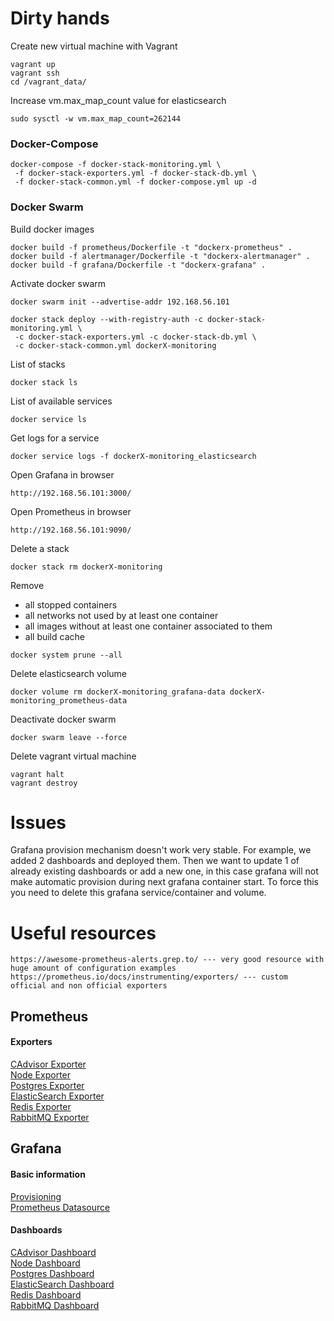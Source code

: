 # Dirty hands

Create new virtual machine with Vagrant
```
vagrant up
vagrant ssh
cd /vagrant_data/
```

Increase vm.max_map_count value for elasticsearch
```
sudo sysctl -w vm.max_map_count=262144
```

### Docker-Compose
```
docker-compose -f docker-stack-monitoring.yml \
 -f docker-stack-exporters.yml -f docker-stack-db.yml \
 -f docker-stack-common.yml -f docker-compose.yml up -d
```

### Docker Swarm
Build docker images
``` 
docker build -f prometheus/Dockerfile -t "dockerx-prometheus" .
docker build -f alertmanager/Dockerfile -t "dockerx-alertmanager" .
docker build -f grafana/Dockerfile -t "dockerx-grafana" .
```

Activate docker swarm
```
docker swarm init --advertise-addr 192.168.56.101
```

```
docker stack deploy --with-registry-auth -c docker-stack-monitoring.yml \
 -c docker-stack-exporters.yml -c docker-stack-db.yml \
 -c docker-stack-common.yml dockerX-monitoring
```

List of stacks
``` 
docker stack ls
```

List of available services
```
docker service ls
```

Get logs for a service
``` 
docker service logs -f dockerX-monitoring_elasticsearch
```

Open Grafana in browser
```
http://192.168.56.101:3000/
```

Open Prometheus in browser
``` 
http://192.168.56.101:9090/
```

Delete a stack
``` 
docker stack rm dockerX-monitoring
```

Remove
- all stopped containers
- all networks not used by at least one container
- all images without at least one container associated to them
- all build cache
``` 
docker system prune --all
```

Delete elasticsearch volume
``` 
docker volume rm dockerX-monitoring_grafana-data dockerX-monitoring_prometheus-data
```

Deactivate docker swarm
``` 
docker swarm leave --force
```

Delete vagrant virtual machine
```
vagrant halt
vagrant destroy
```

# Issues
Grafana provision mechanism doesn't work very stable. For example, we added 2 dashboards and deployed them. Then 
we want to update 1 of already existing dashboards or add a new one, in this case grafana will not make automatic provision
during next grafana container start. To force this you need to delete this grafana service/container and volume.

# Useful resources
``` 
https://awesome-prometheus-alerts.grep.to/ --- very good resource with huge amount of configuration examples
https://prometheus.io/docs/instrumenting/exporters/ --- custom official and non official exporters
```

## Prometheus

#### Exporters
[CAdvisor Exporter](https://github.com/google/cadvisor)<br/>
[Node Exporter](https://github.com/prometheus/node_exporter)<br/>
[Postgres Exporter](https://github.com/wrouesnel/postgres_exporter)<br/>
[ElasticSearch Exporter](https://github.com/justwatchcom/elasticsearch_exporter)<br/>
[Redis Exporter](https://github.com/oliver006/redis_exporter)<br/>
[RabbitMQ Exporter](https://github.com/kbudde/rabbitmq_exporter)<br/>

## Grafana

#### Basic information
[Provisioning](https://grafana.com/docs/administration/provisioning/)<br/>
[Prometheus Datasource](https://grafana.com/docs/features/datasources/prometheus/)<br/>

#### Dashboards
[CAdvisor Dashboard](https://grafana.com/grafana/dashboards/8321)<br/>
[Node Dashboard](https://grafana.com/dashboards/1860)<br/>
[Postgres Dashboard](https://grafana.com/dashboards/3742)<br/>
[ElasticSearch Dashboard](https://github.com/justwatchcom/elasticsearch_exporter/blob/master/examples/grafana/dashboard.json)<br/>
[Redis Dashboard](https://grafana.com/dashboards/763)<br/>
[RabbitMQ Dashboard](https://grafana.com/dashboards/4279)<br/>
